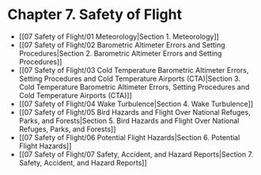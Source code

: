 # Chapter 7. Safety of Flight

- [[07 Safety of Flight/01 Meteorology|Section 1. Meteorology]]
- [[07 Safety of Flight/02 Barometric Altimeter Errors and Setting Procedures|Section 2. Barometric Altimeter Errors and Setting Procedures]]
- [[07 Safety of Flight/03 Cold Temperature Barometric Altimeter Errors, Setting Procedures and Cold Temperature Airports (CTA)|Section 3. Cold Temperature Barometric Altimeter Errors, Setting Procedures and Cold Temperature Airports (CTA)]]
- [[07 Safety of Flight/04 Wake Turbulence|Section 4. Wake Turbulence]]
- [[07 Safety of Flight/05 Bird Hazards and Flight Over National Refuges, Parks, and Forests|Section 5. Bird Hazards and Flight Over National Refuges, Parks, and Forests]]
- [[07 Safety of Flight/06 Potential Flight Hazards|Section 6. Potential Flight Hazards]]
- [[07 Safety of Flight/07 Safety, Accident, and Hazard Reports|Section 7. Safety, Accident, and Hazard Reports]]